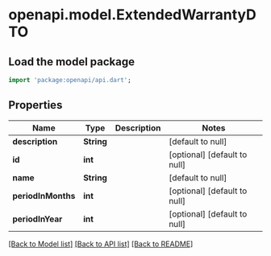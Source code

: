# openapi.model.ExtendedWarrantyDTO

## Load the model package
```dart
import 'package:openapi/api.dart';
```

## Properties
Name | Type | Description | Notes
------------ | ------------- | ------------- | -------------
**description** | **String** |  | [default to null]
**id** | **int** |  | [optional] [default to null]
**name** | **String** |  | [default to null]
**periodInMonths** | **int** |  | [optional] [default to null]
**periodInYear** | **int** |  | [optional] [default to null]

[[Back to Model list]](../README.md#documentation-for-models) [[Back to API list]](../README.md#documentation-for-api-endpoints) [[Back to README]](../README.md)


